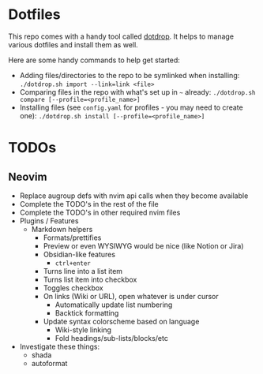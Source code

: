 # Dotfiles

This repo comes with a handy tool called [dotdrop](https://github.com/deadc0de6/dotdrop). It helps to manage various dotfiles and install them as well.

Here are some handy commands to help get started:
- Adding files/directories to the repo to be symlinked when installing: `./dotdrop.sh import --link=link <file>`
- Comparing files in the repo with what's set up in `~` already: `./dotdrop.sh compare [--profile=<profile_name>]`
- Installing files (see `config.yaml` for profiles - you may need to create one): `./dotdrop.sh install [--profile=<profile_name>]`

# TODOs

## Neovim

- Replace augroup defs with nvim api calls when they become available
- Complete the TODO's in the rest of the file
- Complete the TODO's in other required nvim files
- Plugins / Features
	- Markdown helpers
		- Formats/prettifies
		- Preview or even WYSIWYG would be nice (like Notion or Jira)
		- Obsidian-like features
			- `ctrl+enter`
        - Turns line into a list item
        - Turns list item into checkbox
        - Toggles checkbox
        - On links (Wiki or URL), open whatever is under cursor
			- Automatically update list numbering
			- Backtick formatting
        - Update syntax colorscheme based on language
			- Wiki-style linking
			- Fold headings/sub-lists/blocks/etc
- Investigate these things:
  - shada
  - autoformat
